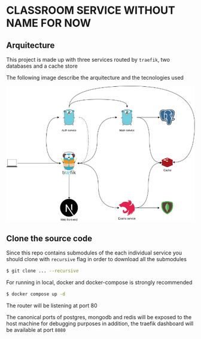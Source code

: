 # CLASSROOM SERVICE WITHOUT NAME FOR NOW

## Arquitecture

This project is made up with three services routed by `traefik`, two databases and a cache store

The following image describe the arquitecture and the tecnologies used

![arquitecture](/img/classroom-diagram.png)

## Clone the source code

Since this repo contains submodules of the each individual service you should clone with `recursive` flag in order to download all the submodules

```bash
$ git clone ... --recursive
```

For running in local, docker and docker-compose is strongly recommended

```bash
$ docker compose up -d
```

The router will be listening at port 80

The canonical ports of postgres, mongodb and redis will be exposed to the host machine for debugging purposes in addition, the traefik dashboard will be available at port `8080`
